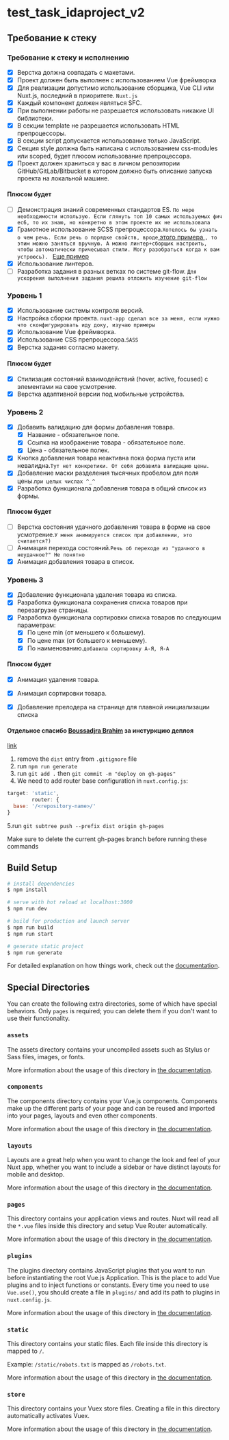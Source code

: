 # test_task_idaproject_v2
## Требование к стеку 

### Требование к стеку и исполнению
- [x] Верстка должна совпадать с макетами.
- [x] Проект должен быть выполнен с использованием Vue фреймворка
- [x] Для реализации допустимо использование сборщика, Vue CLI или Nuxt.js, последний в приоритете. `Nuxt.js`
- [x] Каждый компонент должен являться SFC.
- [x] При выполнении работы не разрешается использовать никакие UI библиотеки.
- [x] В секции template не разрешается использовать HTML препроцессоры.
- [x] В секции script допускается использование только JavaScript. 
- [x] Секция style должна быть написана с использованием css-modules или scoped, будет плюсом использование препроцессора.
- [x] Проект должен храниться у вас в личном репозитории GitHub/GitLab/Bitbucket в котором должно быть описание запуска проекта на локальной машине.

#### Плюсом будет
- [ ] Демонстрация знаний современных стандартов ES. `По мере необходимости использую. Если глянуть топ 10 самых используемых фич ес6, то их знаю, но конкретно в этом проекте их не использовала`
- [x] Грамотное использование SCSS препроцессора.`Хотелось бы узнать о чем речь. Если речь о порядке свойств, вроде`[ этого примера ](https://codeguide.academy/html-css.html#css-order) `, то этим можно заняться вручную. А можно линтер+сборщик настроить,  чтобы автоматически причесывал стили. Могу разобраться когда к вам устроюсь). ` [ Еще пример ](https://github.com/necolas/idiomatic-css/tree/master/translations/ru-RU)
- [x] Использование линтеров.
- [ ] Разработка задания в разных ветках по системе git-flow. `Для ускорения выполнения задания решила отложить изучение git-flow`
### Уровень 1
- [x] Использование системы контроля версий.
- [x] Настройка сборки проекта. `nuxt-app сделал все за меня, если нужно что сконфигурировать иду доку, изучаю примеры`
- [x] Использование Vue фреймворка.
- [x] Использование CSS препроцессора.`SASS`
- [x] Верстка задания согласно макету.
#### Плюсом будет
- [x] Стилизация состояний взаимодействий (hover, active, focused) с элементами на свое усмотрение.
- [x] Верстка адаптивной версии под мобильные устройства.
### Уровень 2
- [x] Добавить валидацию для формы добавления товара.
  - [x] Название - обязательное поле.
  - [x] Ссылка на изображение товара - обязательное поле.
  - [x] Цена - обязательное полек.
- [x] Кнопка добавления товара неактивна пока форма пуста или невалидна.`Тут нет конкретики. От себя добавила валидацию цены.`
- [x] Добавление маски разделения тысячных пробелом для поля цены.`при целых числах ^_^`
- [x] Разработка функционала добавления товара в общий список из формы.
#### Плюсом будет
- [ ] Верстка состояния удачного добавления товара в форме на свое усмотрение.`У меня анимируется список при добавлении, это считается?)`
- [ ] Анимация перехода состояний.`Речь об переходе из "удачного в неудачное?" Не понятно`
- [x] Анимация добавления товара в список.
### Уровень 3
- [x] Добавление функционала удаления товара из списка.
- [x] Разработка функционала сохранения списка товаров при перезагрузке страницы.
- [x] Разработка функционала сортировки списка товаров по следующим параметрам:
  - [x] По цене min (от меньшего к большему).
  - [x] По цене max (от большего к меньшему).
  - [x] По наименованию.`добавила сортировку A-Я, Я-А`
#### Плюсом будет
- [x] Анимация удаления товара.
- [x] Анимация сортировки товара.
- [x] Добавление прелодера на странице для плавной инициализации списка


#### Отдельное спасибо [Boussadjra Brahim](https://stackoverflow.com/users/8172857/boussadjra-brahim) за инстуркцию деплоя
[link](https://stackoverflow.com/questions/65250206/problem-with-deploy-nuxt-js-in-github-pages)
1. remove the `dist` entry from `.gitignore` file
2. run `npm run generate`
3. run `git add .` then `git commit -m "deploy on gh-pages"`
4. We need to add router base configuration in `nuxt.config.js`:
```javascript
target: 'static',
        router: {
  base: '/<repository-name>/'
}
```
5.run `git subtree push --prefix dist origin gh-pages`

Make sure to delete the current gh-pages branch before running these commands

## Build Setup

```bash
# install dependencies
$ npm install

# serve with hot reload at localhost:3000
$ npm run dev

# build for production and launch server
$ npm run build
$ npm run start

# generate static project
$ npm run generate
```

For detailed explanation on how things work, check out the [documentation](https://nuxtjs.org).

## Special Directories

You can create the following extra directories, some of which have special behaviors. Only `pages` is required; you can delete them if you don't want to use their functionality.

### `assets`

The assets directory contains your uncompiled assets such as Stylus or Sass files, images, or fonts.

More information about the usage of this directory in [the documentation](https://nuxtjs.org/docs/2.x/directory-structure/assets).

### `components`

The components directory contains your Vue.js components. Components make up the different parts of your page and can be reused and imported into your pages, layouts and even other components.

More information about the usage of this directory in [the documentation](https://nuxtjs.org/docs/2.x/directory-structure/components).

### `layouts`

Layouts are a great help when you want to change the look and feel of your Nuxt app, whether you want to include a sidebar or have distinct layouts for mobile and desktop.

More information about the usage of this directory in [the documentation](https://nuxtjs.org/docs/2.x/directory-structure/layouts).


### `pages`

This directory contains your application views and routes. Nuxt will read all the `*.vue` files inside this directory and setup Vue Router automatically.

More information about the usage of this directory in [the documentation](https://nuxtjs.org/docs/2.x/get-started/routing).

### `plugins`

The plugins directory contains JavaScript plugins that you want to run before instantiating the root Vue.js Application. This is the place to add Vue plugins and to inject functions or constants. Every time you need to use `Vue.use()`, you should create a file in `plugins/` and add its path to plugins in `nuxt.config.js`.

More information about the usage of this directory in [the documentation](https://nuxtjs.org/docs/2.x/directory-structure/plugins).

### `static`

This directory contains your static files. Each file inside this directory is mapped to `/`.

Example: `/static/robots.txt` is mapped as `/robots.txt`.

More information about the usage of this directory in [the documentation](https://nuxtjs.org/docs/2.x/directory-structure/static).

### `store`

This directory contains your Vuex store files. Creating a file in this directory automatically activates Vuex.

More information about the usage of this directory in [the documentation](https://nuxtjs.org/docs/2.x/directory-structure/store).
